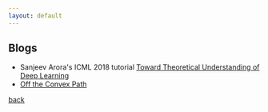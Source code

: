 ```yaml
---
layout: default
---
```


## Blogs

- Sanjeev Arora's ICML 2018 tutorial [Toward Theoretical Understanding of Deep Learning](https://unsupervised.cs.princeton.edu/deeplearningtutorial.html)
- [Off the Convex Path](http://www.offconvex.org/about/)


[back](/index.html)
